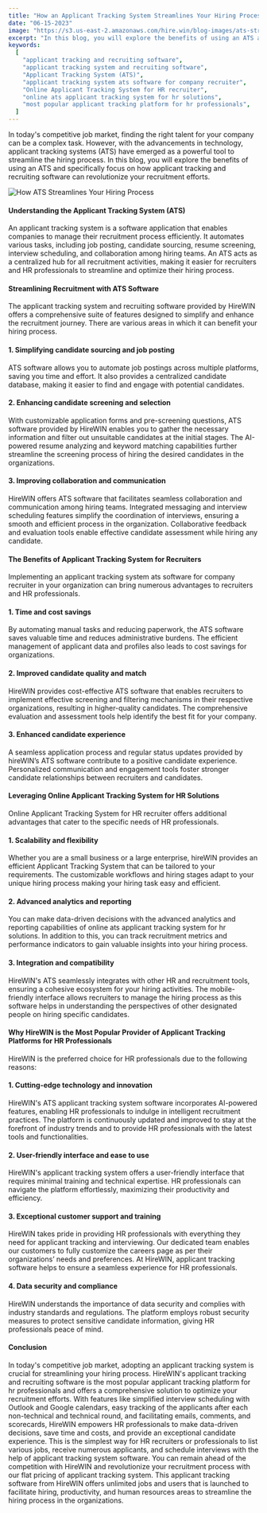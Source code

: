 ```yaml
---
title: "How an Applicant Tracking System Streamlines Your Hiring Process"
date: "06-15-2023"
image: "https://s3.us-east-2.amazonaws.com/hire.win/blog-images/ats-streamlines-hiring-cover.jpeg"
excerpt: "In this blog, you will explore the benefits of using an ATS and specifically focus on how applicant tracking and recruiting software can revolutionize your recruitment efforts."
keywords:
  [
    "applicant tracking and recruiting software",
    "applicant tracking system and recruiting software",
    "Applicant Tracking System (ATS)",
    "applicant tracking system ats software for company recruiter",
    "Online Applicant Tracking System for HR recruiter",
    "online ats applicant tracking system for hr solutions",
    "most popular applicant tracking platform for hr professionals",
  ]
---
```


In today's competitive job market, finding the right talent for your company can be a complex task. However, with the advancements in technology, applicant tracking systems (ATS) have emerged as a powerful tool to streamline the hiring process. In this blog, you will explore the benefits of using an ATS and specifically focus on how applicant tracking and recruiting software can revolutionize your recruitment efforts.

![How ATS Streamlines Your Hiring Process](https://s3.us-east-2.amazonaws.com/hire.win/blog-images/ats-streamlines-hiring-content.jpeg)

#### Understanding the Applicant Tracking System (ATS)

An applicant tracking system is a software application that enables companies to manage their recruitment process efficiently. It automates various tasks, including job posting, candidate sourcing, resume screening, interview scheduling, and collaboration among hiring teams. An ATS acts as a centralized hub for all recruitment activities, making it easier for recruiters and HR professionals to streamline and optimize their hiring process.

#### Streamlining Recruitment with ATS Software

The applicant tracking system and recruiting software provided by HireWIN offers a comprehensive suite of features designed to simplify and enhance the recruitment journey. There are various areas in which it can benefit your hiring process.

#### 1. Simplifying candidate sourcing and job posting

ATS software allows you to automate job postings across multiple platforms, saving you time and effort. It also provides a centralized candidate database, making it easier to find and engage with potential candidates.

#### 2. Enhancing candidate screening and selection

With customizable application forms and pre-screening questions, ATS software provided by HireWIN enables you to gather the necessary information and filter out unsuitable candidates at the initial stages. The AI-powered resume analyzing and keyword matching capabilities further streamline the screening process of hiring the desired candidates in the organizations.

#### 3. Improving collaboration and communication

HireWIN offers ATS software that facilitates seamless collaboration and communication among hiring teams. Integrated messaging and interview scheduling features simplify the coordination of interviews, ensuring a smooth and efficient process in the organization. Collaborative feedback and evaluation tools enable effective candidate assessment while hiring any candidate.

#### The Benefits of Applicant Tracking System for Recruiters

Implementing an applicant tracking system ats software for company recruiter in your organization can bring numerous advantages to recruiters and HR professionals.

#### 1. Time and cost savings

By automating manual tasks and reducing paperwork, the ATS software saves valuable time and reduces administrative burdens. The efficient management of applicant data and profiles also leads to cost savings for organizations.

#### 2. Improved candidate quality and match

HireWIN provides cost-effective ATS software that enables recruiters to implement effective screening and filtering mechanisms in their respective organizations, resulting in higher-quality candidates. The comprehensive evaluation and assessment tools help identify the best fit for your company.

#### 3. Enhanced candidate experience

A seamless application process and regular status updates provided by hireWIN’s ATS software contribute to a positive candidate experience. Personalized communication and engagement tools foster stronger candidate relationships between recruiters and candidates.

#### Leveraging Online Applicant Tracking System for HR Solutions

Online Applicant Tracking System for HR recruiter offers additional advantages that cater to the specific needs of HR professionals.

#### 1. Scalability and flexibility

Whether you are a small business or a large enterprise, hireWIN provides an efficient Applicant Tracking System that can be tailored to your requirements. The customizable workflows and hiring stages adapt to your unique hiring process making your hiring task easy and efficient.

#### 2. Advanced analytics and reporting

You can make data-driven decisions with the advanced analytics and reporting capabilities of online ats applicant tracking system for hr solutions. In addition to this, you can track recruitment metrics and performance indicators to gain valuable insights into your hiring process.

#### 3. Integration and compatibility

HireWIN's ATS seamlessly integrates with other HR and recruitment tools, ensuring a cohesive ecosystem for your hiring activities. The mobile-friendly interface allows recruiters to manage the hiring process as this software helps in understanding the perspectives of other designated people on hiring specific candidates.

#### Why HireWIN is the Most Popular Provider of Applicant Tracking Platforms for HR Professionals

HireWIN is the preferred choice for HR professionals due to the following reasons:

#### 1. Cutting-edge technology and innovation

HireWIN's ATS applicant tracking system software incorporates AI-powered features, enabling HR professionals to indulge in intelligent recruitment practices. The platform is continuously updated and improved to stay at the forefront of industry trends and to provide HR professionals with the latest tools and functionalities.

#### 2. User-friendly interface and ease to use

HireWIN's applicant tracking system offers a user-friendly interface that requires minimal training and technical expertise. HR professionals can navigate the platform effortlessly, maximizing their productivity and efficiency.

#### 3. Exceptional customer support and training

HireWIN takes pride in providing HR professionals with everything they need for applicant tracking and interviewing. Our dedicated team enables our customers to fully customize the careers page as per their organizations’ needs and preferences. At HireWIN, applicant tracking software helps to ensure a seamless experience for HR professionals.

#### 4. Data security and compliance

HireWIN understands the importance of data security and complies with industry standards and regulations. The platform employs robust security measures to protect sensitive candidate information, giving HR professionals peace of mind.

#### Conclusion

In today's competitive job market, adopting an applicant tracking system is crucial for streamlining your hiring process. HireWIN's applicant tracking and recruiting software is the most popular applicant tracking platform for hr professionals and offers a comprehensive solution to optimize your recruitment efforts. With features like simplified interview scheduling with Outlook and Google calendars, easy tracking of the applicants after each non-technical and technical round, and facilitating emails, comments, and scorecards, HireWIN empowers HR professionals to make data-driven decisions, save time and costs, and provide an exceptional candidate experience. This is the simplest way for HR recruiters or professionals to list various jobs, receive numerous applicants, and schedule interviews with the help of applicant tracking system software. You can remain ahead of the competition with HireWIN and revolutionize your recruitment process with our flat pricing of applicant tracking system. This applicant tracking software from HireWIN offers unlimited jobs and users that is launched to facilitate hiring, productivity, and human resources areas to streamline the hiring process in the organizations.
